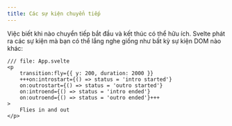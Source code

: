 ```yaml
---
title: Các sự kiện chuyển tiếp
---
```


Việc biết khi nào chuyển tiếp bắt đầu và kết thúc có thể hữu ích. Svelte phát ra các sự kiện mà bạn có thể lắng nghe giống như bất kỳ sự kiện DOM nào khác:

```svelte
/// file: App.svelte
<p
	transition:fly={{ y: 200, duration: 2000 }}
	+++on:introstart={() => status = 'intro started'}
	on:outrostart={() => status = 'outro started'}
	on:introend={() => status = 'intro ended'}
	on:outroend={() => status = 'outro ended'}+++
>
	Flies in and out
</p>
```
